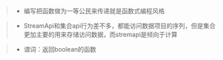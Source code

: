 >- 编写把函数做为一等公民来传递就是函数式编程风格

>- StreamApi和集合api行为差不多，都能访问数据项目的序列，但是集合更加主要的用来存储访问数据，而stremapi是倾向于计算

>- 谓词：返回boolean的函数